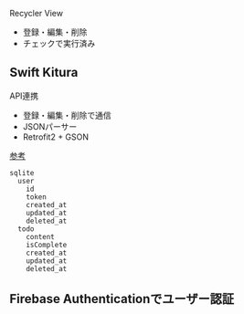 Recycler View
*  登録・編集・削除
*  チェックで実行済み

## Swift Kitura

API連携
*  登録・編集・削除で通信
*  JSONパーサー
*  Retrofit2 + GSON

[参考](https://qiita.com/SYABU555/items/3b280a8e81d2cc897383)

```
sqlite
  user
    id
    token
    created_at
    updated_at
    deleted_at
  todo
    content
    isComplete
    created_at
    updated_at
    deleted_at
```

## Firebase Authenticationでユーザー認証
